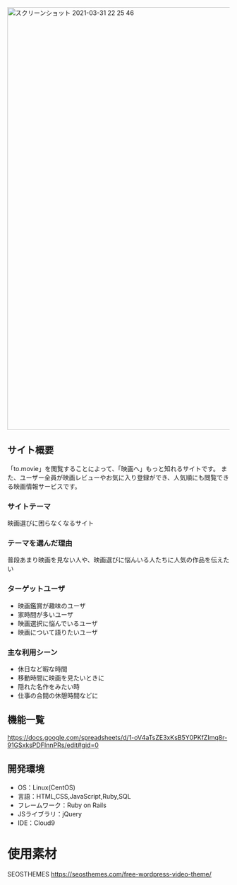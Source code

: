 <img width="956" alt="スクリーンショット 2021-03-31 22 25 46" src="https://user-images.githubusercontent.com/76623704/113151507-1d453780-9270-11eb-83f9-7efb11a7e9fd.png">

## サイト概要
「to.movie」を閲覧することによって、「映画へ」もっと知れるサイトです。
また、ユーザー全員が映画レビューやお気に入り登録ができ、人気順にも閲覧できる映画情報サービスです。


### サイトテーマ
映画選びに困らなくなるサイト

### テーマを選んだ理由
普段あまり映画を見ない人や、映画選びに悩んいる人たちに人気の作品を伝えたい

### ターゲットユーザ
- 映画鑑賞が趣味のユーザ
- 家時間が多いユーザ
- 映画選択に悩んでいるユーザ
- 映画について語りたいユーザ

### 主な利用シーン
- 休日など暇な時間
- 移動時間に映画を見たいときに
- 隠れた名作をみたい時
- 仕事の合間の休憩時間などに

## 機能一覧
 https://docs.google.com/spreadsheets/d/1-oV4aTsZE3xKsB5Y0PKfZImq8r-91GSxksPDFInnPRs/edit#gid=0 

## 開発環境
- OS：Linux(CentOS)
- 言語：HTML,CSS,JavaScript,Ruby,SQL
- フレームワーク：Ruby on Rails
- JSライブラリ：jQuery
- IDE：Cloud9

# 使用素材
 SEOSTHEMES
 https://seosthemes.com/free-wordpress-video-theme/

